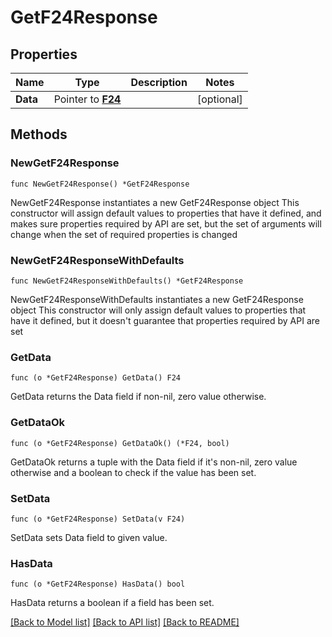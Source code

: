 # GetF24Response

## Properties

Name | Type | Description | Notes
------------ | ------------- | ------------- | -------------
**Data** | Pointer to [**F24**](F24.md) |  | [optional] 

## Methods

### NewGetF24Response

`func NewGetF24Response() *GetF24Response`

NewGetF24Response instantiates a new GetF24Response object
This constructor will assign default values to properties that have it defined,
and makes sure properties required by API are set, but the set of arguments
will change when the set of required properties is changed

### NewGetF24ResponseWithDefaults

`func NewGetF24ResponseWithDefaults() *GetF24Response`

NewGetF24ResponseWithDefaults instantiates a new GetF24Response object
This constructor will only assign default values to properties that have it defined,
but it doesn't guarantee that properties required by API are set

### GetData

`func (o *GetF24Response) GetData() F24`

GetData returns the Data field if non-nil, zero value otherwise.

### GetDataOk

`func (o *GetF24Response) GetDataOk() (*F24, bool)`

GetDataOk returns a tuple with the Data field if it's non-nil, zero value otherwise
and a boolean to check if the value has been set.

### SetData

`func (o *GetF24Response) SetData(v F24)`

SetData sets Data field to given value.

### HasData

`func (o *GetF24Response) HasData() bool`

HasData returns a boolean if a field has been set.


[[Back to Model list]](../README.md#documentation-for-models) [[Back to API list]](../README.md#documentation-for-api-endpoints) [[Back to README]](../README.md)


